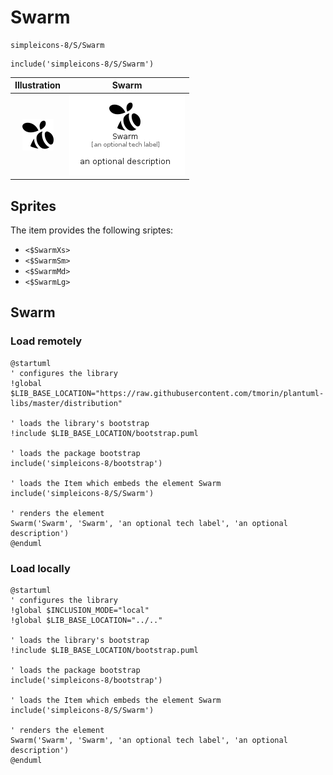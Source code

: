 # Swarm


```text
simpleicons-8/S/Swarm
```

```text
include('simpleicons-8/S/Swarm')
```



| Illustration | Swarm |
| :---: | :---: |
| ![illustration for Illustration](../../simpleicons-8/S/Swarm.png) | ![illustration for Swarm](../../simpleicons-8/S/Swarm.Local.png) |



## Sprites
The item provides the following sriptes:

- `<$SwarmXs>`
- `<$SwarmSm>`
- `<$SwarmMd>`
- `<$SwarmLg>`





## Swarm

### Load remotely
```plantuml
@startuml
' configures the library
!global $LIB_BASE_LOCATION="https://raw.githubusercontent.com/tmorin/plantuml-libs/master/distribution"

' loads the library's bootstrap
!include $LIB_BASE_LOCATION/bootstrap.puml

' loads the package bootstrap
include('simpleicons-8/bootstrap')

' loads the Item which embeds the element Swarm
include('simpleicons-8/S/Swarm')

' renders the element
Swarm('Swarm', 'Swarm', 'an optional tech label', 'an optional description')
@enduml
```

### Load locally
```plantuml
@startuml
' configures the library
!global $INCLUSION_MODE="local"
!global $LIB_BASE_LOCATION="../.."

' loads the library's bootstrap
!include $LIB_BASE_LOCATION/bootstrap.puml

' loads the package bootstrap
include('simpleicons-8/bootstrap')

' loads the Item which embeds the element Swarm
include('simpleicons-8/S/Swarm')

' renders the element
Swarm('Swarm', 'Swarm', 'an optional tech label', 'an optional description')
@enduml
```

